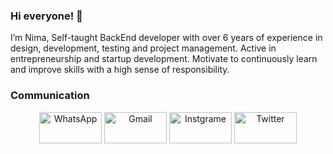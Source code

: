 
### Hi everyone! 👋

I’m Nima, Self-taught BackEnd developer with over 6 years of experience in design, development, testing and project management. Active in entrepreneurship and startup development. Motivate to continuously learn and improve skills with a high sense of responsibility.
<br>

<h3> Communication </h3>

<p align="center">
     <a href="https://wa.me/0989031875073"><img alt="WhatsApp"  title="WhatsApp" src="https://www.vectorlogo.zone/logos/whatsapp/whatsapp-ar21.svg"   width="100" height="50" /></a>
     <a href="mailto:nimadorostkar97@gmail.com"><img alt="Gmail"  title="Gmail" src="https://www.vectorlogo.zone/logos/gmail/gmail-ar21.svg"   width="100" height="50" /></a>
     <a href="https://www.instagram.com/nima.dorostkar"><img title="Instgrame" src="https://www.vectorlogo.zone/logos/instagram/instagram-ar21.svg"   width="100" height="50" /></a>
     <a href="https://twitter.com/nimadrskr"><img title="Twitter" src="https://www.vectorlogo.zone/logos/twitter/twitter-ar21.svg"   width="100" height="50" /></a>
</p>

